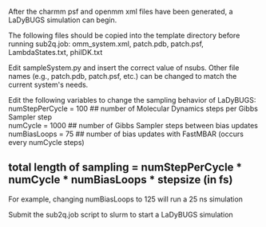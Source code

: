 After the charmm psf and openmm xml files have been generated, a LaDyBUGS simulation can begin.

The following files should be copied into the template directory before running sub2q.job:
    omm_system.xml, patch.pdb, patch.psf, LambdaStates.txt, phiIDK.txt

Edit sampleSystem.py and insert the correct value of nsubs. Other file names (e.g., patch.pdb, patch.psf, etc.)
can be changed to match the current system's needs.

Edit the following variables to change the sampling behavior of LaDyBUGS: <br>
numStepPerCycle = 100 ## number of Molecular Dynamics steps per Gibbs Sampler step <br>
numCycle = 1000 ## number of Gibbs Sampler steps between bias updates <br>
numBiasLoops = 75 ## number of bias updates with FastMBAR (occurs every numCycle steps) <br>
## total length of sampling = numStepPerCycle * numCycle * numBiasLoops * stepsize (in fs) <br>

For example, changing numBiasLoops to 125 will run a 25 ns simulation

Submit the sub2q.job script to slurm to start a LaDyBUGS simulation
